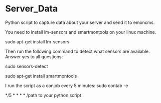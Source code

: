 # Server_Data
Python script to capture data about your server and send it to emoncms.

You need to install lm-sensors and smartmontools on your linux machine.

sudo apt-get install lm-sensors

Then run the following command to detect what sensors are available. Answer yes to all questions:

sudo sensors-detect

sudo apt-get install smartmontools


I run the script as a conjob every 5 minutes:
sudo contab -e

*/5 * * * * /path to your python script
